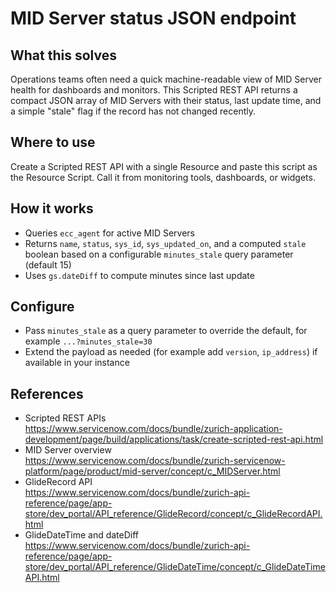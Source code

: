 # MID Server status JSON endpoint

## What this solves
Operations teams often need a quick machine-readable view of MID Server health for dashboards and monitors. This Scripted REST API returns a compact JSON array of MID Servers with their status, last update time, and a simple "stale" flag if the record has not changed recently.

## Where to use
Create a Scripted REST API with a single Resource and paste this script as the Resource Script. Call it from monitoring tools, dashboards, or widgets.

## How it works
- Queries `ecc_agent` for active MID Servers
- Returns `name`, `status`, `sys_id`, `sys_updated_on`, and a computed `stale` boolean based on a configurable `minutes_stale` query parameter (default 15)
- Uses `gs.dateDiff` to compute minutes since last update

## Configure
- Pass `minutes_stale` as a query parameter to override the default, for example `...?minutes_stale=30`
- Extend the payload as needed (for example add `version`, `ip_address`) if available in your instance

## References
- Scripted REST APIs  
  https://www.servicenow.com/docs/bundle/zurich-application-development/page/build/applications/task/create-scripted-rest-api.html
- MID Server overview  
  https://www.servicenow.com/docs/bundle/zurich-servicenow-platform/page/product/mid-server/concept/c_MIDServer.html
- GlideRecord API  
  https://www.servicenow.com/docs/bundle/zurich-api-reference/page/app-store/dev_portal/API_reference/GlideRecord/concept/c_GlideRecordAPI.html
- GlideDateTime and dateDiff  
  https://www.servicenow.com/docs/bundle/zurich-api-reference/page/app-store/dev_portal/API_reference/GlideDateTime/concept/c_GlideDateTimeAPI.html
